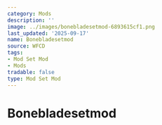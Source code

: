 ```yaml
---
category: Mods
description: ''
image: ../images/bonebladesetmod-6893615cf1.png
last_updated: '2025-09-17'
name: Bonebladesetmod
source: WFCD
tags:
- Mod Set Mod
- Mods
tradable: false
type: Mod Set Mod
---
```


# Bonebladesetmod

